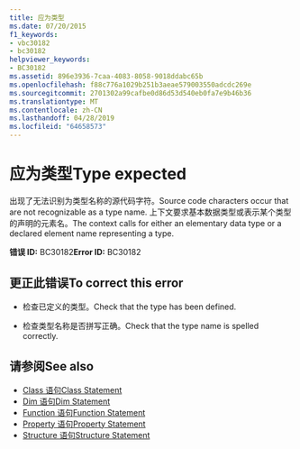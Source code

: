 ```yaml
---
title: 应为类型
ms.date: 07/20/2015
f1_keywords:
- vbc30182
- bc30182
helpviewer_keywords:
- BC30182
ms.assetid: 896e3936-7caa-4083-8058-9018ddabc65b
ms.openlocfilehash: f88c776a1029b251b3aeae579003550adcdc269e
ms.sourcegitcommit: 2701302a99cafbe0d86d53d540eb0fa7e9b46b36
ms.translationtype: MT
ms.contentlocale: zh-CN
ms.lasthandoff: 04/28/2019
ms.locfileid: "64658573"
---
```

# <a name="type-expected"></a><span data-ttu-id="f1ea1-102">应为类型</span><span class="sxs-lookup"><span data-stu-id="f1ea1-102">Type expected</span></span>
<span data-ttu-id="f1ea1-103">出现了无法识别为类型名称的源代码字符。</span><span class="sxs-lookup"><span data-stu-id="f1ea1-103">Source code characters occur that are not recognizable as a type name.</span></span> <span data-ttu-id="f1ea1-104">上下文要求基本数据类型或表示某个类型的声明的元素名。</span><span class="sxs-lookup"><span data-stu-id="f1ea1-104">The context calls for either an elementary data type or a declared element name representing a type.</span></span>  
  
 <span data-ttu-id="f1ea1-105">**错误 ID:** BC30182</span><span class="sxs-lookup"><span data-stu-id="f1ea1-105">**Error ID:** BC30182</span></span>  
  
## <a name="to-correct-this-error"></a><span data-ttu-id="f1ea1-106">更正此错误</span><span class="sxs-lookup"><span data-stu-id="f1ea1-106">To correct this error</span></span>  
  
- <span data-ttu-id="f1ea1-107">检查已定义的类型。</span><span class="sxs-lookup"><span data-stu-id="f1ea1-107">Check that the type has been defined.</span></span>  
  
- <span data-ttu-id="f1ea1-108">检查类型名称是否拼写正确。</span><span class="sxs-lookup"><span data-stu-id="f1ea1-108">Check that the type name is spelled correctly.</span></span>  
  
## <a name="see-also"></a><span data-ttu-id="f1ea1-109">请参阅</span><span class="sxs-lookup"><span data-stu-id="f1ea1-109">See also</span></span>

- [<span data-ttu-id="f1ea1-110">Class 语句</span><span class="sxs-lookup"><span data-stu-id="f1ea1-110">Class Statement</span></span>](../../visual-basic/language-reference/statements/class-statement.md)
- [<span data-ttu-id="f1ea1-111">Dim 语句</span><span class="sxs-lookup"><span data-stu-id="f1ea1-111">Dim Statement</span></span>](../../visual-basic/language-reference/statements/dim-statement.md)
- [<span data-ttu-id="f1ea1-112">Function 语句</span><span class="sxs-lookup"><span data-stu-id="f1ea1-112">Function Statement</span></span>](../../visual-basic/language-reference/statements/function-statement.md)
- [<span data-ttu-id="f1ea1-113">Property 语句</span><span class="sxs-lookup"><span data-stu-id="f1ea1-113">Property Statement</span></span>](../../visual-basic/language-reference/statements/property-statement.md)
- [<span data-ttu-id="f1ea1-114">Structure 语句</span><span class="sxs-lookup"><span data-stu-id="f1ea1-114">Structure Statement</span></span>](../../visual-basic/language-reference/statements/structure-statement.md)
